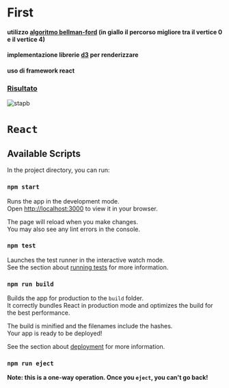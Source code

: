 
# First 



#### utilizzo [algoritmo bellman-ford](https://it.wikipedia.org/wiki/Algoritmo_di_Bellman-Ford) (in giallo il percorso migliore tra il vertice 0 e il vertice 4)

#### implementazione librerie [d3](https://d3js.org/getting-started) per renderizzare

#### uso di framework react 

### [Risultato](https://r7zvxn-3000.csb.app/)

![stapb](https://github.com/pepo087/vscode/assets/48530804/0695f5c5-2efd-4b82-bc77-78a1f26c7bbc)



















# `React`




## Available Scripts

In the project directory, you can run:

### `npm start`

Runs the app in the development mode.\
Open [http://localhost:3000](http://localhost:3000) to view it in your browser.

The page will reload when you make changes.\
You may also see any lint errors in the console.

### `npm test`

Launches the test runner in the interactive watch mode.\
See the section about [running tests](https://facebook.github.io/create-react-app/docs/running-tests) for more information.

### `npm run build`

Builds the app for production to the `build` folder.\
It correctly bundles React in production mode and optimizes the build for the best performance.

The build is minified and the filenames include the hashes.\
Your app is ready to be deployed!

See the section about [deployment](https://facebook.github.io/create-react-app/docs/deployment) for more information.

### `npm run eject`

**Note: this is a one-way operation. Once you `eject`, you can't go back!**

